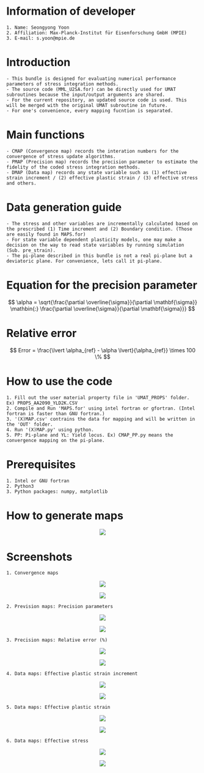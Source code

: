 # Information of developer
    1. Name: Seongyong Yoon
    2. Affiliation: Max-Planck-Institut für Eisenforschung GmbH (MPIE)
    3. E-mail: s.yoon@mpie.de

# Introduction
    - This bundle is designed for evaluating numerical performance parameters of stress integration methods.
    - The source code (MML_U2SA.for) can be directly used for UMAT subroutines because the input/output arguments are shared. 
    - For the current repository, an updated source code is used. This will be merged with the original UMAT subroutine in future.
    - For one's convenience, every mapping fucntion is separated.

# Main functions
    - CMAP (Convergence map) records the interation numbers for the convergence of stress update algorithms.
    - PMAP (Precision map) records the precision parameter to estimate the fidelity of the coded stress integration methods.
    - DMAP (Data map) records any state variable such as (1) effective strain increment / (2) effective plastic strain / (3) effective stress and others.

# Data generation guide
    - The stress and other variables are incrementally calculated based on the prescribed (1) Time increment and (2) Boundary condition. (Those are easily found in MAPS.for)
    - For state variable dependent plasticity models, one may make a decision on the way to read state variables by running simulation (Sub. pre_strain).
    - The pi-plane described in this bundle is not a real pi-plane but a deviatoric plane. For convenience, lets call it pi-plane.

# Equation for the precision parameter
$$ \alpha = \sqrt{\frac{\partial \overline{\sigma}}{\partial \mathbf{\sigma}} \mathbin{:} \frac{\partial \overline{\sigma}}{\partial \mathbf{\sigma}}} $$

# Relative error
$$ Error = \frac{\lvert \alpha_{ref} - \alpha \lvert}{\alpha_{ref}} \times 100 \% $$

# How to use the code
    1. Fill out the user material property file in 'UMAT_PROPS' folder. Ex) PROPS_AA2090_YLD2K.CSV
    2. Compile and Run 'MAPS.for' using intel fortran or gfortran. (Intel fortran is faster than GNU fortran.)
    3. '(X)MAP.csv' contrains the data for mapping and will be written in the 'OUT' folder.
    4. Run '(X)MAP.py' using python. 
    5. PP: Pi-plane and YL: Yield locus. Ex) CMAP_PP.py means the convergence mapping on the pi-plane.

# Prerequisites
    1. Intel or GNU fortran
    2. Python3
    3. Python packages: numpy, matplotlib

# How to generate maps
<p align="center"><img src="https://github.com/theysy/Mapping_tools_public/blob/main/Screenshots/MAPPING.png"></p>

# Screenshots
    1. Convergence maps
<p align="center"><img src="https://github.com/theysy/Mapping_tools_public/blob/main/Screenshots/CMAP_PP_CPPM_0.01.png"></p>  
<p align="center"><img src="https://github.com/theysy/Mapping_tools_public/blob/main/Screenshots/CMAP_YL_CPPM_0.01.png"></p>  

    2. Prevision maps: Precision parameters
<p align="center"><img src="https://github.com/theysy/Mapping_tools_public/blob/main/Screenshots/PMAP_PP_CPPM_0.01.png"></p>   
<p align="center"><img src="https://github.com/theysy/Mapping_tools_public/blob/main/Screenshots/PMAP_YL_CPPM_0.01.png"></p>

    3. Precision maps: Relative error (%)
<p align="center"><img src="https://github.com/theysy/Mapping_tools_public/blob/main/Screenshots/EMAP_PP_CPPM_0.01.png"></p>   
<p align="center"><img src="https://github.com/theysy/Mapping_tools_public/blob/main/Screenshots/EMAP_YL_CPPM_0.01.png"></p>   

    4. Data maps: Effective plastic strain increment
<p align="center"><img src="https://github.com/theysy/Mapping_tools_public/blob/main/Screenshots/DMAP1_PP_CPPM_0.01.png"></p>   
<p align="center"><img src="https://github.com/theysy/Mapping_tools_public/blob/main/Screenshots/DMAP1_YL_CPPM_0.01.png"></p>   

    5. Data maps: Effective plastic strain
<p align="center"><img src="https://github.com/theysy/Mapping_tools_public/blob/main/Screenshots/DMAP2_PP_CPPM_0.01.png"></p>   
<p align="center"><img src="https://github.com/theysy/Mapping_tools_public/blob/main/Screenshots/DMAP2_YL_CPPM_0.01.png"></p>   

    6. Data maps: Effective stress
<p align="center"><img src="https://github.com/theysy/Mapping_tools_public/blob/main/Screenshots/DMAP3_PP_CPPM_0.01.png"></p>   
<p align="center"><img src="https://github.com/theysy/Mapping_tools_public/blob/main/Screenshots/DMAP3_YL_CPPM_0.01.png"></p>   
